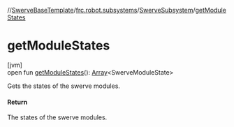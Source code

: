 //[SwerveBaseTemplate](../../../index.md)/[frc.robot.subsystems](../index.md)/[SwerveSubsystem](index.md)/[getModuleStates](get-module-states.md)

# getModuleStates

[jvm]\
open fun [getModuleStates](get-module-states.md)(): [Array](https://kotlinlang.org/api/latest/jvm/stdlib/kotlin/-array/index.html)&lt;SwerveModuleState&gt;

Gets the states of the swerve modules.

#### Return

The states of the swerve modules.
